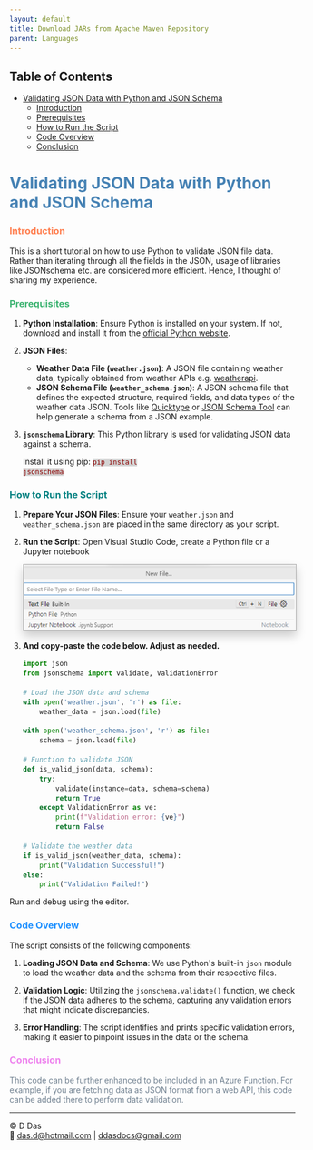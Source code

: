 ```yaml
---
layout: default
title: Download JARs from Apache Maven Repository
parent: Languages
---
```


## Table of Contents
- [Validating JSON Data with Python and JSON Schema](#validating-json-data-with-python-and-json-schema)
    - [Introduction](#introduction)
    - [Prerequisites](#prerequisites)
    - [How to Run the Script](#how-to-run-the-script)
    - [Code Overview](#code-overview)
    - [Conclusion](#conclusion)


# <span style="color: SteelBlue;">Validating JSON Data with Python and JSON Schema</span>

### <span style="color: Coral;">Introduction</span>

This is a short tutorial on how to use Python to validate JSON file data. Rather than iterating through all the fields in the JSON, usage of libraries like JSONschema etc. are considered more efficient. Hence, I thought of sharing my experience.

### <span style="color: MediumSeaGreen;">Prerequisites</span>

1. **Python Installation**: 
   Ensure Python is installed on your system. If not, download and install it from the [official Python website](https://www.python.org/downloads/).

2. **JSON Files**:
   - **Weather Data File (`weather.json`)**: A JSON file containing weather data, typically obtained from weather APIs e.g. [weatherapi](https://www.weatherapi.com/).
   - **JSON Schema File (`weather_schema.json`)**: A JSON schema file that defines the expected structure, required fields, and data types of the weather data JSON. Tools like [Quicktype](https://quicktype.io) or [JSON Schema Tool](https://jsonschema.net) can help generate a schema from a JSON example.

3. **`jsonschema` Library**: 
   This Python library is used for validating JSON data against a schema. 
   
   Install it using pip:
   <code style="background-color: LightGray; color: DarkRed;">pip install jsonschema</code>

### <span style="color: Teal;">How to Run the Script</span>

1. **Prepare Your JSON Files**: 
   Ensure your `weather.json` and `weather_schema.json` are placed in the same directory as your script.

2. **Run the Script**: 
   Open Visual Studio Code, create a Python file or a Jupyter notebook
    
    <img src="image.png" alt="Alt text" style="border: 1px solid #A9A9A9; box-shadow: 0px 8px 16px 0px rgba(0,0,0,0.2);">


3.  **And copy-paste the code below. Adjust as needed.**
    ```python
    import json
    from jsonschema import validate, ValidationError

    # Load the JSON data and schema
    with open('weather.json', 'r') as file:
        weather_data = json.load(file)

    with open('weather_schema.json', 'r') as file:
        schema = json.load(file)

    # Function to validate JSON
    def is_valid_json(data, schema):
        try:
            validate(instance=data, schema=schema)
            return True
        except ValidationError as ve:
            print(f"Validation error: {ve}")
            return False

    # Validate the weather data
    if is_valid_json(weather_data, schema):
        print("Validation Successful!")
    else:
        print("Validation Failed!")
    ```
   Run and debug using the editor.

### <span style="color: DodgerBlue;">Code Overview</span>

The script consists of the following components:

1. **Loading JSON Data and Schema**: We use Python's built-in `json` module to load the weather data and the schema from their respective files.

2. **Validation Logic**: Utilizing the `jsonschema.validate()` function, we check if the JSON data adheres to the schema, capturing any validation errors that might indicate discrepancies.

3. **Error Handling**: The script identifies and prints specific validation errors, making it easier to pinpoint issues in the data or the schema.


### <span style="color: Violet;">Conclusion</span>

<p style="color: SlateGray;">
This code can be further enhanced to be included in an Azure Function. For example, if you are fetching data as JSON format from a web API, this code can be added there to perform data validation.
</p>

---

© D Das  
📧 [das.d@hotmail.com](mailto:das.d@hotmail.com) | [ddasdocs@gmail.com](mailto:ddasdocs@gmail.com)